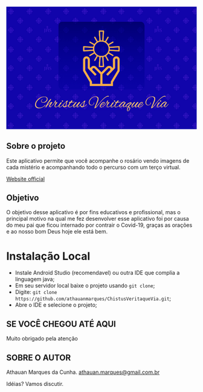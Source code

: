 ![](https://github.com/athauanmarques/ChistusVeritaqueVia/blob/master/.github/Layout/logo.PNG)

## Sobre o projeto

Este aplicativo permite que você acompanhe o rosário vendo imagens de cada mistério e acompanhando todo o percurso com um terço virtual.

[Website official](https://athauanmarques.github.io/Chistus-Veritaque-Via-Web)

## Objetivo
O objetivo desse aplicativo é por fins educativos e profissional, mas o principal motivo na qual me fez desenvolver esse aplicativo foi por causa do meu pai que ficou internado por contrair o Covid-19, graças as orações e ao nosso bom Deus hoje ele está bem. 

<!--
## Layout

![](https://github.com/athauanmarques/ChistusVeritaqueVia/blob/master/.github/Layout/Splash%20Screen.png) ![](https://github.com/athauanmarques/ChistusVeritaqueVia/blob/master/.github/Layout/Ter%C3%A7o.png) 
![](https://github.com/athauanmarques/ChistusVeritaqueVia/blob/master/.github/Layout/Misterio%20%E2%80%93%201.png) ![](https://github.com/athauanmarques/ChistusVeritaqueVia/blob/master/.github/Layout/Oferecimento%20%E2%80%93%201.png) 
 -->
# Instalação Local

- Instale Android Studio (recomendavel) ou outra IDE que complia a linguagem java;
- Em seu servidor local baixe o projeto usando `git clone`;
- Digite: `git clone https://github.com/athauanmarques/ChistusVeritaqueVia.git`;
- Abre o IDE e selecione o projeto;

##  SE VOCÊ CHEGOU ATÉ AQUI
Muito obrigado pela atenção

## SOBRE O AUTOR
Athauan Marques da Cunha.
athauan.marques@gmail.com.br

Idéias? Vamos discutir.
